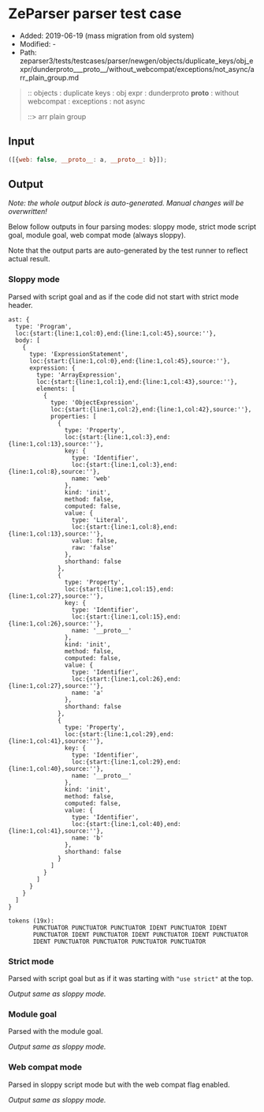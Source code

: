 # ZeParser parser test case

- Added: 2019-06-19 (mass migration from old system)
- Modified: -
- Path: zeparser3/tests/testcases/parser/newgen/objects/duplicate_keys/obj_expr/dunderproto___proto__/without_webcompat/exceptions/not_async/arr_plain_group.md

> :: objects : duplicate keys : obj expr : dunderproto __proto__ : without webcompat : exceptions : not async
>
> ::> arr plain group

## Input

`````js
([{web: false, __proto__: a, __proto__: b}]);
`````

## Output

_Note: the whole output block is auto-generated. Manual changes will be overwritten!_

Below follow outputs in four parsing modes: sloppy mode, strict mode script goal, module goal, web compat mode (always sloppy).

Note that the output parts are auto-generated by the test runner to reflect actual result.

### Sloppy mode

Parsed with script goal and as if the code did not start with strict mode header.

`````
ast: {
  type: 'Program',
  loc:{start:{line:1,col:0},end:{line:1,col:45},source:''},
  body: [
    {
      type: 'ExpressionStatement',
      loc:{start:{line:1,col:0},end:{line:1,col:45},source:''},
      expression: {
        type: 'ArrayExpression',
        loc:{start:{line:1,col:1},end:{line:1,col:43},source:''},
        elements: [
          {
            type: 'ObjectExpression',
            loc:{start:{line:1,col:2},end:{line:1,col:42},source:''},
            properties: [
              {
                type: 'Property',
                loc:{start:{line:1,col:3},end:{line:1,col:13},source:''},
                key: {
                  type: 'Identifier',
                  loc:{start:{line:1,col:3},end:{line:1,col:8},source:''},
                  name: 'web'
                },
                kind: 'init',
                method: false,
                computed: false,
                value: {
                  type: 'Literal',
                  loc:{start:{line:1,col:8},end:{line:1,col:13},source:''},
                  value: false,
                  raw: 'false'
                },
                shorthand: false
              },
              {
                type: 'Property',
                loc:{start:{line:1,col:15},end:{line:1,col:27},source:''},
                key: {
                  type: 'Identifier',
                  loc:{start:{line:1,col:15},end:{line:1,col:26},source:''},
                  name: '__proto__'
                },
                kind: 'init',
                method: false,
                computed: false,
                value: {
                  type: 'Identifier',
                  loc:{start:{line:1,col:26},end:{line:1,col:27},source:''},
                  name: 'a'
                },
                shorthand: false
              },
              {
                type: 'Property',
                loc:{start:{line:1,col:29},end:{line:1,col:41},source:''},
                key: {
                  type: 'Identifier',
                  loc:{start:{line:1,col:29},end:{line:1,col:40},source:''},
                  name: '__proto__'
                },
                kind: 'init',
                method: false,
                computed: false,
                value: {
                  type: 'Identifier',
                  loc:{start:{line:1,col:40},end:{line:1,col:41},source:''},
                  name: 'b'
                },
                shorthand: false
              }
            ]
          }
        ]
      }
    }
  ]
}

tokens (19x):
       PUNCTUATOR PUNCTUATOR PUNCTUATOR IDENT PUNCTUATOR IDENT
       PUNCTUATOR IDENT PUNCTUATOR IDENT PUNCTUATOR IDENT PUNCTUATOR
       IDENT PUNCTUATOR PUNCTUATOR PUNCTUATOR PUNCTUATOR
`````

### Strict mode

Parsed with script goal but as if it was starting with `"use strict"` at the top.

_Output same as sloppy mode._

### Module goal

Parsed with the module goal.

_Output same as sloppy mode._

### Web compat mode

Parsed in sloppy script mode but with the web compat flag enabled.

_Output same as sloppy mode._
